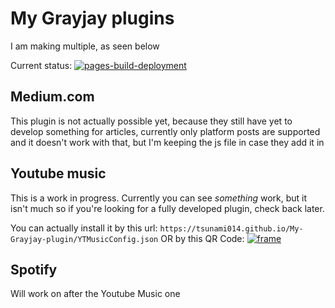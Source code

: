 # My Grayjay plugins
I am making multiple, as seen below

Current status: [![pages-build-deployment](https://github.com/Tsunami014/My-Grayjay-plugin/actions/workflows/pages/pages-build-deployment/badge.svg)](https://github.com/Tsunami014/My-Grayjay-plugin/actions/workflows/pages/pages-build-deployment)
## Medium.com
This plugin is not actually possible yet, because they still have yet to develop something for articles, currently only platform posts are supported and it doesn't work with that, but I'm keeping the js file in case they add it in
## Youtube music
This is a work in progress. Currently you can see *something* work, but it isn't much so if you're looking for a fully developed plugin, check back later.

You can actually install it by this url: `https://tsunami014.github.io/My-Grayjay-plugin/YTMusicConfig.json` OR by this QR Code: [![frame](https://github.com/Tsunami014/My-Grayjay-plugin/assets/96847801/f25b6d8e-0122-480b-a369-af0e073c9b46)]()

## Spotify
Will work on after the Youtube Music one
